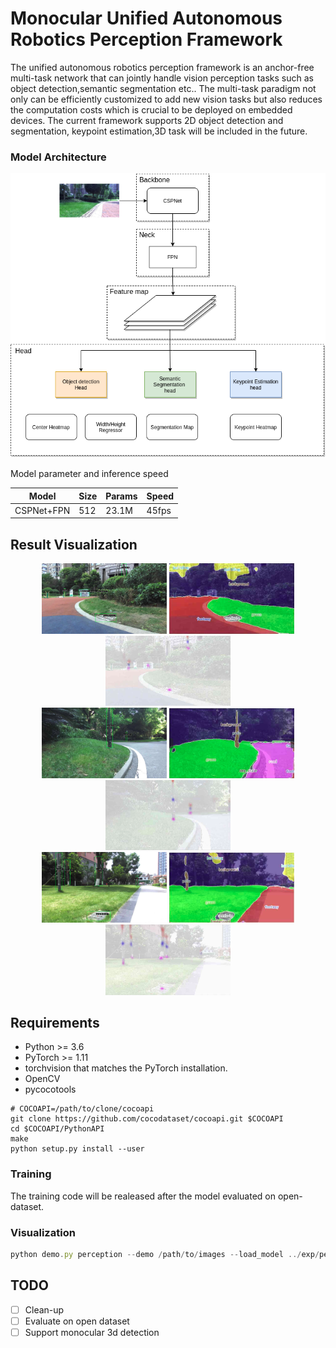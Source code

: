 # Monocular Unified Autonomous Robotics Perception Framework

The unified autonomous robotics perception framework is an anchor-free multi-task network that can jointly handle vision perception tasks such as object detection,semantic segmentation etc.. The multi-task paradigm not only can be efficiently customized to add new vision tasks but also reduces the computation costs which is crucial to be deployed on embedded devices. The current framework supports 2D object detection and segmentation, keypoint estimation,3D task will be included in the future.

### Model Architecture

![image](https://github.com/Jumponthemoon/Unified_Robotic_perception/blob/main/result/Model%20architecture.png)

Model parameter and inference speed

| Model | Size | Params | Speed |
| --- | --- | --- | --- |
| CSPNet+FPN | 512 | 23.1M | 45fps |

## Result **Visualization**


<div align=center>
<img src="https://github.com/Jumponthemoon/Unified_Robotic_perception/blob/main/result/det1.png" width="200" />            <img src="https://github.com/Jumponthemoon/Unified_Robotic_perception/blob/main/result/seg1.png" width="200" />            <img src="https://github.com/Jumponthemoon/Unified_Robotic_perception/blob/main/result/point1.png" width="200" />
</div>

<div align=center>
<img src="https://github.com/Jumponthemoon/Unified_Robotic_perception/blob/main/result/det2.png" width="200" />            <img src="https://github.com/Jumponthemoon/Unified_Robotic_perception/blob/main/result/seg2.png" width="200" />            <img src="https://github.com/Jumponthemoon/Unified_Robotic_perception/blob/main/result/point2.png" width="200" />
</div>

<div align=center>
<img src="https://github.com/Jumponthemoon/Unified_Robotic_perception/blob/main/result/det3.png" width="200" />            <img src="https://github.com/Jumponthemoon/Unified_Robotic_perception/blob/main/result/seg3.png" width="200" />            <img src="https://github.com/Jumponthemoon/Unified_Robotic_perception/blob/main/result/point3.png" width="200" />
</div>

## **Requirements**

- Python >= 3.6
- PyTorch >= 1.11
- torchvision that matches the PyTorch installation.
- OpenCV
- pycocotools

```
# COCOAPI=/path/to/clone/cocoapi
git clone https://github.com/cocodataset/cocoapi.git $COCOAPI
cd $COCOAPI/PythonAPI
make
python setup.py install --user
```

### **Training**

The training code will be realeased after the model evaluated on open-dataset.

### **Visualization**

```jsx
python demo.py perception --demo /path/to/images --load_model ../exp/perception/0920_mat/model_last.pth --save_folder path/to/save --debug 4  
```

## TODO

- [ ]  Clean-up
- [ ]  Evaluate on open dataset
- [ ]  Support monocular 3d detection
